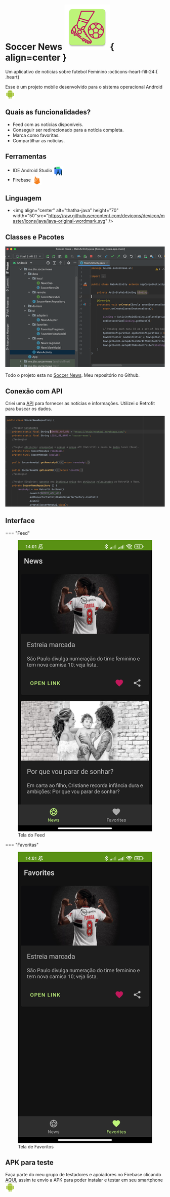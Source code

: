 
# Soccer News ![Icon-app](../img/ic_launcher.png){ align=center }
Um aplicativo de notícias sobre futebol Feminino :octicons-heart-fill-24:{ .heart}

Esse é um projeto mobile desenvolvido para o sistema operacional Android <img align="center" alt="thatha-android" height="30" width="30" src="https://raw.githubusercontent.com/devicons/devicon/master/icons/android/android-original.svg">


## Quais as funcionalidades?

- Feed com as notícias disponíveis.
- Conseguir ser redirecionado para a notícia completa.
- Marca como favoritas.
- Compartilhar as notícias.


## Ferramentas

- IDE Android Studio <img align="center" alt="thatha-android" height="30" width="30" src="https://raw.githubusercontent.com/devicons/devicon/master/icons/androidstudio/androidstudio-original.svg">
- Firebase <img align="center" alt="thatha-firebase" height="30" width="30" src="https://raw.githubusercontent.com/devicons/devicon/master/icons/firebase/firebase-plain.svg">

## Linguagem

- <img align="center" alt="thatha-java" height="70" width="50"src="https://raw.githubusercontent.com/devicons/devicon/master/icons/java/java-original-wordmark.svg" />

## Classes e Pacotes

![print_tela](../img/projeto.png)

Todo o projeto esta no [Soccer News](https://github.com/thaisperlho/Soccer-News). Meu repositório no Github. 

## Conexão com API

Criei uma [API](../api/api1.md) para fornecer as notícias e informações. Utilizei o Retrofit para buscar os dados.

![Modelo Conceitual](../img/conexao.png)

## Interface

=== "Feed"
    <figure markdown>
        ![Modelo Conceitual](../img/feed.jpg)
        <figcaption>Tela do Feed</figcaption>
    </figure>

=== "Favoritas"
    <figure markdown>
        ![Modelo Lógico](../img/favoritos.jpg)
        <figcaption>Tela de Favoritos</figcaption>
    </figure>

## APK para teste

Faça parte do meu grupo de testadores e apoiadores no Firebase clicando [AQUI](https://appdistribution.firebase.dev/i/f5e0d9b8b2451440), assim te envio a APK para poder instalar e testar em seu smartphone<img align="center" alt="thatha-android" height="30" width="30" src="https://raw.githubusercontent.com/devicons/devicon/master/icons/android/android-original.svg">











